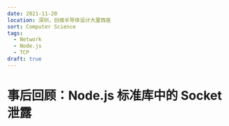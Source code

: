 ```yaml
---
date: 2021-11-20
location: 深圳，创维半导体设计大厦西座
sort: Computer Science
tags:
  - Network
  - Node.js
  - TCP
draft: true
---
```


# 事后回顾：Node.js 标准库中的 Socket 泄露
